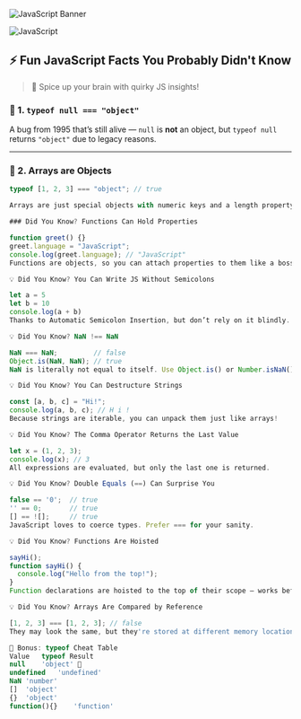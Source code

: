 ![JavaScript Banner](https://raw.githubusercontent.com/rahulbanerjee26/rahulbanerjee26/master/assets/js_banner.gif)

![JavaScript](https://img.shields.io/badge/JavaScript-F7DF1E?logo=javascript&logoColor=black&style=for-the-badge)


## ⚡️ Fun JavaScript Facts You Probably Didn't Know
> 🧠 Spice up your brain with quirky JS insights!

<!-- 💡 facts go here... --> 


### 🔹 1. `typeof null === "object"`
A bug from 1995 that’s still alive — `null` is **not** an object, but `typeof null` returns `"object"` due to legacy reasons.

---

### 🔹 2. Arrays are Objects
```javascript
typeof [1, 2, 3] === "object"; // true

Arrays are just special objects with numeric keys and a length property.

### Did You Know? Functions Can Hold Properties

function greet() {}
greet.language = "JavaScript";
console.log(greet.language); // "JavaScript"
Functions are objects, so you can attach properties to them like a boss.

💡 Did You Know? You Can Write JS Without Semicolons

let a = 5
let b = 10
console.log(a + b)
Thanks to Automatic Semicolon Insertion, but don’t rely on it blindly.

💡 Did You Know? NaN !== NaN

NaN === NaN;         // false
Object.is(NaN, NaN); // true
NaN is literally not equal to itself. Use Object.is() or Number.isNaN() instead.

💡 Did You Know? You Can Destructure Strings

const [a, b, c] = "Hi!";
console.log(a, b, c); // H i !
Because strings are iterable, you can unpack them just like arrays!

💡 Did You Know? The Comma Operator Returns the Last Value

let x = (1, 2, 3);
console.log(x); // 3
All expressions are evaluated, but only the last one is returned.

💡 Did You Know? Double Equals (==) Can Surprise You

false == '0';  // true
'' == 0;       // true
[] == ![];     // true
JavaScript loves to coerce types. Prefer === for your sanity.

💡 Did You Know? Functions Are Hoisted

sayHi();
function sayHi() {
  console.log("Hello from the top!");
}
Function declarations are hoisted to the top of their scope — works before it's written!

💡 Did You Know? Arrays Are Compared by Reference

[1, 2, 3] === [1, 2, 3]; // false 
They may look the same, but they're stored at different memory locations.

🎁 Bonus: typeof Cheat Table
Value	typeof Result
null	'object' 🐛
undefined	'undefined'
NaN	'number'
[]	'object'
{}	'object'
function(){}	'function'

